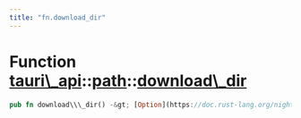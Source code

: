 ```yaml
---
title: "fn.download_dir"
---
```


Function [tauri\\\_api](/api/rust/tauri\_api/../index.html)::[path](/api/rust/tauri\_api/index.html)::[download\\\_dir](/api/rust/tauri\_api/)
==============================================================================================================================================

```rust
pub fn download\\\_dir() -&gt; [Option](https://doc.rust-lang.org/nightly/core/option/enum.Option.html "enum core::option::Option")&lt;[PathBuf](https://doc.rust-lang.org/nightly/std/path/struct.PathBuf.html "struct std::path::PathBuf")\&gt;
```
      